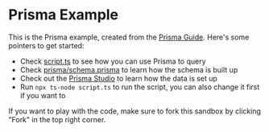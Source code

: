 # Prisma Example

This is the Prisma example, created from the [Prisma Guide](https://www.prisma.io/docs/getting-started/quickstart). Here's some pointers to get started:

- Check [script.ts](./script.ts) to see how you can use Prisma to query
- Check [prisma/schema.prisma](./prisma/schema.prisma) to learn how the schema is built up
- Check out the [Prisma Studio](http://localhost:5555) to learn how the data is set up
- Run `npx ts-node script.ts` to run the script, you can also change it first if you want to

If you want to play with the code, make sure to fork this sandbox by clicking "Fork" in the top right corner.
